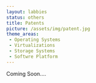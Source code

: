 ```yaml
---
layout: labbies
status: others
title: Patents
picture: /assets/img/patent.jpg
theme_areas:
 - Operating Systems
 - Virtualizations
 - Storage Systems
 - Softwre Platform
---
```


Coming Soon....
